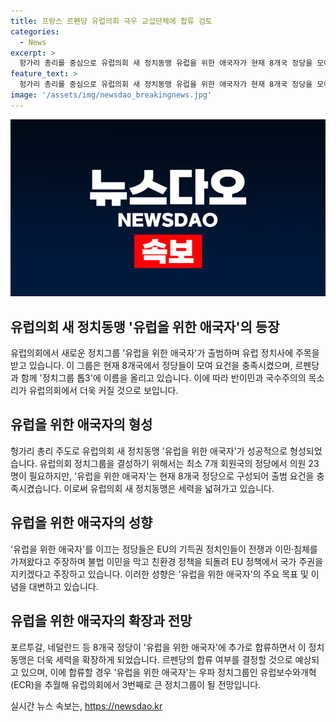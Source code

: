 ```yaml
---
title: 프랑스 르펜당 유럽의회 극우 교섭단체에 합류 검토
categories:
  - News
excerpt: >
  헝가리 총리를 중심으로 유럽의회 새 정치동맹 유럽을 위한 애국자가 현재 8개국 정당을 모아 정치그룹 출범 요건을 충족하게 됐다. 극우 정당들의 참여로 세력이 강화되고, 프랑스의 국민연합까지 합류 가능성이 높아졌다. 이로 인해 우파 정치그룹인 유럽보수와개혁(ECR)을 추월해 유럽의회에서 3번째로 큰 정치그룹이 될 전망이다.
feature_text: >
  헝가리 총리를 중심으로 유럽의회 새 정치동맹 유럽을 위한 애국자가 현재 8개국 정당을 모아 정치그룹 출범 요건을 충족하게 됐다. 극우 정당들의 참여로 세력이 강화되고, 프랑스의 국민연합까지 합류 가능성이 높아졌다. 이로 인해 우파 정치그룹인 유럽보수와개혁(ECR)을 추월해 유럽의회에서 3번째로 큰 정치그룹이 될 전망이다.
image: '/assets/img/newsdao_breakingnews.jpg'
---
```


<p><img src="/assets/img/newsdao_breakingnews.jpg" alt="koreaapp 속보" /></p>

<h2 data-ke-size="size26">유럽의회 새 정치동맹 '유럽을 위한 애국자'의 등장</h2>

<p data-ke-size="size16">유럽의회에서 새로운 정치그룹 '유럽을 위한 애국자'가 출범하며 유럽 정치사에 주목을 받고 있습니다. 이 그룹은 현재 8개국에서 정당들이 모여 요건을 충족시켰으며, 르펜당과 함께 '정치그룹 톱3'에 이름을 올리고 있습니다. 이에 따라 반이민과 국수주의의 목소리가 유럽의회에서 더욱 커질 것으로 보입니다.</p>

<h2 data-ke-size="size26">유럽을 위한 애국자의 형성</h2>

<p data-ke-size="size16">헝가리 총리 주도로 유럽의회 새 정치동맹 '유럽을 위한 애국자'가 성공적으로 형성되었습니다. 유럽의회 정치그룹을 결성하기 위해서는 최소 7개 회원국의 정당에서 의원 23명이 필요하지만, '유럽을 위한 애국자'는 현재 8개국 정당으로 구성되어 출범 요건을 충족시켰습니다. 이로써 유럽의회 새 정치동맹은 세력을 넓혀가고 있습니다.</p>

<h2 data-ke-size="size26">유럽을 위한 애국자의 성향</h2>

<p data-ke-size="size16">'유럽을 위한 애국자'를 이끄는 정당들은 EU의 기득권 정치인들이 전쟁과 이민·침체를 가져왔다고 주장하며 불법 이민을 막고 친환경 정책을 되돌려 EU 정책에서 국가 주권을 지키겠다고 주장하고 있습니다. 이러한 성향은 '유럽을 위한 애국자'의 주요 목표 및 이념을 대변하고 있습니다.</p>

<h2 data-ke-size="size26">유럽을 위한 애국자의 확장과 전망</h2>

<p data-ke-size="size16">포르투갈, 네덜란드 등 8개국 정당이 '유럽을 위한 애국자'에 추가로 합류하면서 이 정치동맹은 더욱 세력을 확장하게 되었습니다. 르펜당의 합류 여부를 결정할 것으로 예상되고 있으며, 이에 합류할 경우 '유럽을 위한 애국자'는 우파 정치그룹인 유럽보수와개혁(ECR)을 추월해 유럽의회에서 3번째로 큰 정치그룹이 될 전망입니다.</p>
실시간 뉴스 속보는, <a href="https://newsdao.kr" rel="dofollow">https://newsdao.kr</a>


